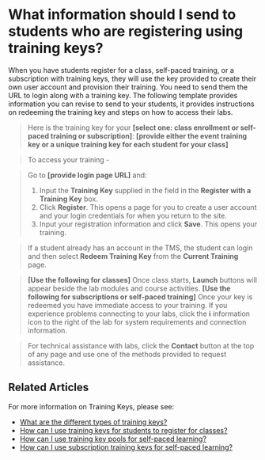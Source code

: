 # What information should I send to students who are registering using training keys?

When you have students register for a class, self-paced training, or a subscription with training keys, they will use the key provided to create their own user account and provision their training. You need to send them the URL to login along with a training key. The following template provides information you can revise to send to your students, it provides instructions on redeeming the training key and steps on how to access their labs.

> Here is the training key for your **[select one: class enrollment or self-paced training or subscription]**: **[provide either the event training key or a unique training key for each student for your class]**

> To access your training - 

> Go to **[provide login page URL]** and:
> 1. Input the **Training Key** supplied in the field in the **Register with a Training Key** box.
> 1. Click **Register**. This opens a page for you to create a user account and your login credentials for when you return to the site.
> 1. Input your registration information and click **Save**. This opens your training. 

> If a student already has an account in the TMS, the student can login and then select **Redeem Training Key** from the **Current Training** page.

> **[Use the following for classes]** Once class starts, **Launch** buttons will appear beside the lab modules and course activities. 
> **[Use the following for subscriptions or self-paced training]** Once your key is redeemed you have immediate access to your training. 
> If you experience problems connecting to your labs, click the **i** information icon to the right of the lab for system requirements and connection information. 

> For technical assistance with labs, click the **Contact** button at the top of any page and use one of the methods provided to request assistance.

## Related Articles

For more information on Training Keys, please see:
- [What are the different types of training keys?](/tms/tms-administrators/tms-fundamentals/training-key-types.md)
- [How can I use training keys for students to register for classes?](class-training-keys.md)
- [How can I use training key pools for self-paced learning?](/tms/tms-administrators/self-paced-learning-and-subscriptions/training-key-pool.md)
- [How can I use subscription training keys for self-paced learning?](/tms/tms-administrators/self-paced-learning-and-subscriptions/subscription-training-keys.md)
